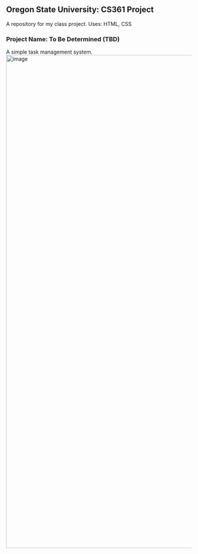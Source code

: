 ## Oregon State University: CS361 Project
A repository for my class project.
Uses: HTML, CSS

### Project Name: To Be Determined (TBD)
A simple task management system.
<img width="1340" alt="image" src="https://github.com/wleejess/cs361_project/assets/29618012/a13c4193-9798-49c7-a09e-f10d2b5397fd">
